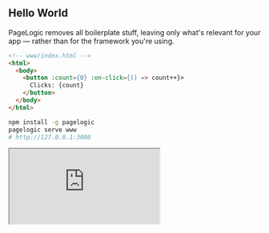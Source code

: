 ## Hello World

PageLogic removes all boilerplate stuff,
leaving only what's relevant for your app &mdash; rather than
for the framework you're using.

<div class="md-row">
<div class="md-col md-col-1">

```html
<!-- www/index.html -->
<html>
  <body>
    <button :count={0} :on-click={() => count++}>
      Clicks: {count}
    </button>
  </body>
</html>
```

</div>
<div class="md-col">

```bash
npm install -g pagelogic
pagelogic serve www
# http://127.0.0.1:3000
```

</div>
<div class="md-col">
<iframe title="Hello World Example" src="https://pagelogic.dev/samples/quick-start" loading="lazy"></iframe>
</div>
</div>

<!-- > This is a simple but *complete* example. You can check it out yourself in a matter of seconds. -->

<!--
## Why PageLogic

<div class="container px-4 px-sm-3">
<div class="row">
<app-card :icon="dash-circle" :title="Less of">

**Zero boilerplate** — forget ceremonies like React's `useState()`, `render()` etc. PageLogic handles these details behind the scenes, keeping your code clean and expressive.

**Zero dependencies** — compiled pages only need their accompanying JavaScript file and the PageLogic runtime, both generated by the compiler or the server.

**Super lightweight** — it sports a tiny runtime of less than 4kB (minified, compressed).

**No Virtual DOM** — PageLogic uses direct DOM reflection, a much lighter and efficient solution.

</app-card>
<app-card :icon="plus-circle" :title="More of">

**Isomorphic by design** — with traditional frameworks, running the same logic in both the server and the client can be challenging. PageLogic server does it by default.

**Advanced routing** — the same set of pages can work as a classic website and as a modern [SPA](https://en.wikipedia.org/wiki/Single-page\_application) at the same time.

**Simple components** — going from a simple block of code to a component is trivial and this makes developing your own reusable libraries convenient.

**Flexible deployment** — PageLogic pages can be served using the included [Node.js](https://nodejs.org/) server or [Express](https://expressjs.com/) middleware, or can be used as precompiled HTML.

</app-card>
</div>
</div>
-->
<!--
## Roadmap

<div class="md-row mb-0">

<div class="md-col-1">

PageLogic is still in its infancy and is currently in its first development release, v.1.x. Stable releases for production will have even numbers, like 2.x, 4.x etc.
<br/>
First production release is on course for Spring 2024.

</div>
<div class="md-col-1">

We'd love to collect your feedback! If you're interested, or you're are just curious about our HTML-centric approach, please star us on GitHub and maybe have a look at our GitHub discussions, which we'll launch soon.

</div>
</div>
-->
